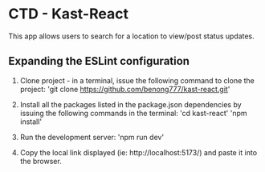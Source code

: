 # CTD - Kast-React

This app allows users to search for a location to view/post status updates. 


## Expanding the ESLint configuration

1. Clone project - in a terminal, issue the following command to clone the project:
   'git clone https://github.com/benong777/kast-react.git'

2. Install all the packages listed in the package.json dependencies by issuing the following commands in the terminal:
   'cd kast-react'
   'npm install'

3. Run the development server:
   'npm run dev'

4. Copy the local link displayed (ie: http://localhost:5173/) and paste it into the browser.
